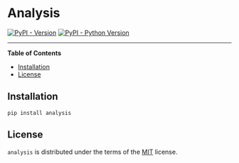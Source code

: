 # Analysis

[![PyPI - Version](https://img.shields.io/pypi/v/analysis.svg)](https://pypi.org/project/analysis)
[![PyPI - Python Version](https://img.shields.io/pypi/pyversions/analysis.svg)](https://pypi.org/project/analysis)

-----

**Table of Contents**

- [Installation](#installation)
- [License](#license)

## Installation

```console
pip install analysis
```

## License

`analysis` is distributed under the terms of the [MIT](https://spdx.org/licenses/MIT.html) license.
